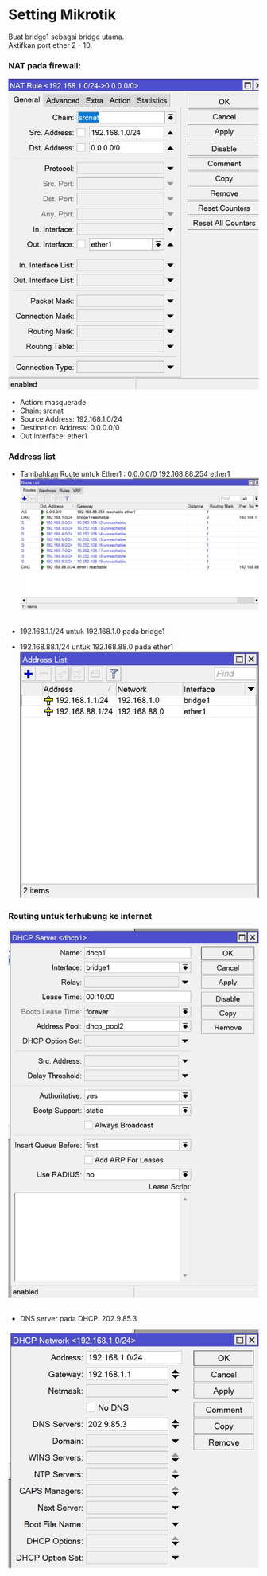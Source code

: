 # Setting Mikrotik

Buat bridge1 sebagai bridge utama. <br>
Aktifkan port ether 2 - 10.

### NAT pada firewall:
![alt text](https://github.com/AmirotulUmmah/Sysadmin2024/blob/main/minggu-3/assets/1.jpeg?raw=true) <br>
* Action: masquerade
* Chain: srcnat
* Source Address: 192.168.1.0/24
* Destination Address: 0.0.0.0/0
* Out Interface: ether1<br>

### Address list
* Tambahkan Route untuk Ether1 : 0.0.0.0/0 192.168.88.254 ether1 <br>
![alt text](https://github.com/AmirotulUmmah/Sysadmin2024/blob/main/minggu-3/assets/2.jpeg?raw=true)<br><br>

* 192.168.1.1/24 untuk 192.168.1.0 pada bridge1
* 192.168.88.1/24 untuk 192.168.88.0 pada ether1
![alt text](https://github.com/AmirotulUmmah/Sysadmin2024/blob/main/minggu-3/assets/3.jpeg?raw=true)


### Routing untuk terhubung ke internet
![alt text](https://github.com/AmirotulUmmah/Sysadmin2024/blob/main/minggu-3/assets/4.jpeg?raw=true)<br><br>

* DNS server pada DHCP: 202.9.85.3
  
![alt text](https://github.com/AmirotulUmmah/Sysadmin2024/blob/main/minggu-3/assets/5.jpeg?raw=true)<br>
